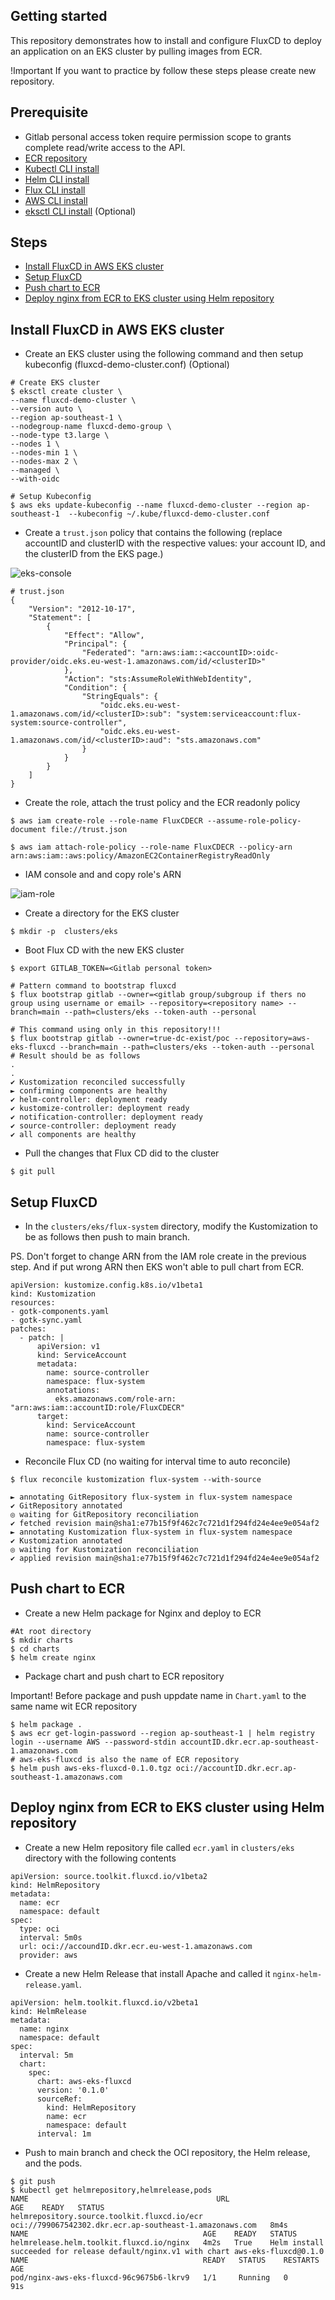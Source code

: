 ## Getting started

This repository demonstrates how to install and configure FluxCD to deploy an application on an EKS cluster by pulling images from ECR.

!Important If you want to practice by follow these steps please create new repository.

## Prerequisite
 - Gitlab personal access token require permission scope to grants complete read/write access to the API.
 - [ECR repository](https://aws.amazon.com/ecr/)
 - [Kubectl CLI install](https://kubernetes.io/docs/tasks/tools/)
 - [Helm CLI install](https://helm.sh/docs/intro/install/)
 - [Flux CLI install](https://fluxcd.io/flux/installation/#install-the-flux-cli)
 - [AWS CLI install](https://docs.aws.amazon.com/cli/latest/userguide/getting-started-install.html#getting-started-install-instructions)
 - [eksctl CLI install](https://eksctl.io/installation/) (Optional)

## Steps
- [Install FluxCD in AWS EKS cluster](https://gitlab.com/true-dc-exist/poc/aws-eks-fluxcd#install-fluxcd-in-aws-eks-cluster)
- [Setup FluxCD](https://gitlab.com/true-dc-exist/poc/aws-eks-fluxcd#setup-fluxcd)
- [Push chart to ECR](https://gitlab.com/true-dc-exist/poc/aws-eks-fluxcd#push-chart-to-ecr)
- [Deploy nginx from ECR to EKS cluster using Helm repository](https://gitlab.com/true-dc-exist/poc/aws-eks-fluxcd#deploy-nginx-from-ecr-to-eks-cluster-using-helm-repository)

## Install FluxCD in AWS EKS cluster
 - Create an EKS cluster using the following command and then setup kubeconfig (fluxcd-demo-cluster.conf) (Optional)
```
# Create EKS cluster
$ eksctl create cluster \
--name fluxcd-demo-cluster \
--version auto \
--region ap-southeast-1 \
--nodegroup-name fluxcd-demo-group \
--node-type t3.large \
--nodes 1 \
--nodes-min 1 \
--nodes-max 2 \
--managed \
--with-oidc

# Setup Kubeconfig
$ aws eks update-kubeconfig --name fluxcd-demo-cluster --region ap-southeast-1  --kubeconfig ~/.kube/fluxcd-demo-cluster.conf
```


- Create a `trust.json` policy that contains the following (replace accountID and clusterID with the respective values: your account ID, and the clusterID from the EKS page.)

![eks-console](https://gitlab.com/true-dc-exist/poc/aws-eks-fluxcd/-/raw/main/eks-console.jpg)
```
# trust.json
{
    "Version": "2012-10-17",
    "Statement": [
        {
            "Effect": "Allow",
            "Principal": {
                "Federated": "arn:aws:iam::<accountID>:oidc-provider/oidc.eks.eu-west-1.amazonaws.com/id/<clusterID>"
            },
            "Action": "sts:AssumeRoleWithWebIdentity",
            "Condition": {
                "StringEquals": {
                    "oidc.eks.eu-west-1.amazonaws.com/id/<clusterID>:sub": "system:serviceaccount:flux-system:source-controller",
                    "oidc.eks.eu-west-1.amazonaws.com/id/<clusterID>:aud": "sts.amazonaws.com"
                }
            }
        }
    ]
}
```
- Create the role, attach the trust policy and the ECR readonly policy
```
$ aws iam create-role --role-name FluxCDECR --assume-role-policy-document file://trust.json

$ aws iam attach-role-policy --role-name FluxCDECR --policy-arn arn:aws:iam::aws:policy/AmazonEC2ContainerRegistryReadOnly
```

- IAM console and and copy role's ARN

![iam-role](https://gitlab.com/true-dc-exist/poc/aws-eks-fluxcd/-/raw/main/iam-role.jpg)

- Create a directory for the EKS cluster

```
$ mkdir -p  clusters/eks
```

- Boot Flux CD with the new EKS cluster
```
$ export GITLAB_TOKEN=<Gitlab personal token>

# Pattern command to bootstrap fluxcd
$ flux bootstrap gitlab --owner=<gitlab group/subgroup if thers no group using username or email> --repository=<repository name> --branch=main --path=clusters/eks --token-auth --personal

# This command using only in this repository!!!
$ flux bootstrap gitlab --owner=true-dc-exist/poc --repository=aws-eks-fluxcd --branch=main --path=clusters/eks --token-auth --personal
# Result should be as follows
.
.
✔ Kustomization reconciled successfully
► confirming components are healthy
✔ helm-controller: deployment ready
✔ kustomize-controller: deployment ready
✔ notification-controller: deployment ready
✔ source-controller: deployment ready
✔ all components are healthy
```

- Pull the changes that Flux CD did to the cluster
```
$ git pull
```
## Setup FluxCD
- In the `clusters/eks/flux-system` directory, modify the Kustomization to be as follows then push to main branch.

PS. Don't forget to change ARN from the IAM role create in the previous step. And if put wrong ARN then EKS won't able to pull chart from ECR.
```
apiVersion: kustomize.config.k8s.io/v1beta1
kind: Kustomization
resources:
- gotk-components.yaml
- gotk-sync.yaml
patches:
  - patch: |
      apiVersion: v1
      kind: ServiceAccount
      metadata:
        name: source-controller
        namespace: flux-system
        annotations:
          eks.amazonaws.com/role-arn: "arn:aws:iam::accountID:role/FluxCDECR" 
      target:
        kind: ServiceAccount
        name: source-controller
        namespace: flux-system
```

- Reconcile Flux CD (no waiting for interval time to auto reconcile)
```
$ flux reconcile kustomization flux-system --with-source

► annotating GitRepository flux-system in flux-system namespace
✔ GitRepository annotated
◎ waiting for GitRepository reconciliation
✔ fetched revision main@sha1:e77b15f9f462c7c721d1f294fd24e4ee9e054af2
► annotating Kustomization flux-system in flux-system namespace
✔ Kustomization annotated
◎ waiting for Kustomization reconciliation
✔ applied revision main@sha1:e77b15f9f462c7c721d1f294fd24e4ee9e054af2
```

## Push chart to ECR
- Create a new Helm package for Nginx and deploy to ECR
```
#At root directory
$ mkdir charts
$ cd charts
$ helm create nginx
```

- Package chart and push chart to ECR repository

Important! Before package and push uppdate name in `Chart.yaml` to the same name wit ECR repository 

```
$ helm package .
$ aws ecr get-login-password --region ap-southeast-1 | helm registry login --username AWS --password-stdin accountID.dkr.ecr.ap-southeast-1.amazonaws.com
# aws-eks-fluxcd is also the name of ECR repository
$ helm push aws-eks-fluxcd-0.1.0.tgz oci://accountID.dkr.ecr.ap-southeast-1.amazonaws.com
```

## Deploy nginx from ECR to EKS cluster using Helm repository

- Create a new Helm repository file called `ecr.yaml` in `clusters/eks` directory with the following contents
```
apiVersion: source.toolkit.fluxcd.io/v1beta2
kind: HelmRepository
metadata:
  name: ecr
  namespace: default
spec:
  type: oci
  interval: 5m0s
  url: oci://accoundID.dkr.ecr.eu-west-1.amazonaws.com
  provider: aws
```
- Create a new Helm Release that install Apache and called it `nginx-helm-release.yaml`.
```
apiVersion: helm.toolkit.fluxcd.io/v2beta1
kind: HelmRelease
metadata:
  name: nginx
  namespace: default
spec:
  interval: 5m
  chart:
    spec:
      chart: aws-eks-fluxcd
      version: '0.1.0'
      sourceRef:
        kind: HelmRepository
        name: ecr
        namespace: default
      interval: 1m
```

- Push to main branch and check the OCI repository, the Helm release, and the pods.
```
$ git push 
$ kubectl get helmrepository,helmrelease,pods
NAME                                          URL                                                       AGE    READY   STATUS
helmrepository.source.toolkit.fluxcd.io/ecr   oci://799067542302.dkr.ecr.ap-southeast-1.amazonaws.com   8m4s           
NAME                                       AGE    READY   STATUS
helmrelease.helm.toolkit.fluxcd.io/nginx   4m2s   True    Helm install succeeded for release default/nginx.v1 with chart aws-eks-fluxcd@0.1.0
NAME                                       READY   STATUS    RESTARTS   AGE
pod/nginx-aws-eks-fluxcd-96c9675b6-lkrv9   1/1     Running   0          91s
```